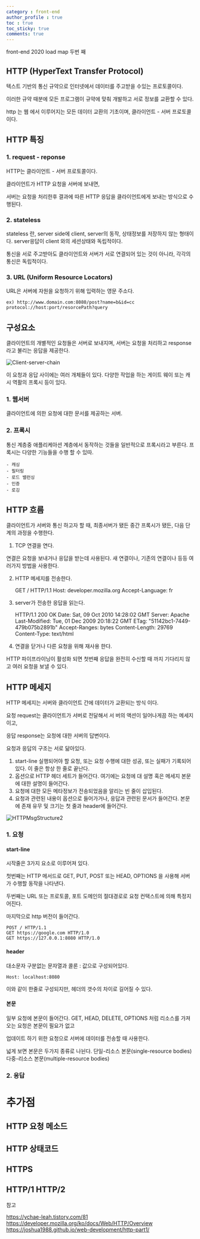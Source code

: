 ```yaml
---
category : front-end
author_profile : true 
toc : true
toc_sticky: true
comments: true
---
```


front-end 2020 load map 두번 째

## HTTP (HyperText Transfer Protocol)

텍스트 기반의 통신 규약으로 
인터넷에서 데이터를 주고받을 수있는 프로토콜이다.

이러한 규약 때분에 모든 프로그램이 규약에 맞춰 개발하고 
서로 정보를 교환할 수 있다.

http 는 웹 에서 이루어지는 모든 데이터 교환의 기초이며, 
클라이언트 - 서버 프로토콜이다. 

## HTTP 특징

### 1. request - reponse 

HTTP는 클라이언트 - 서버 프로토콜이다.

클라이언트가 HTTP 요청을 서버에 보내면, 

서버는 요청을 처리한후 결과에 따른 HTTP 응답을
클라이언트에게 보내는 방식으로 수행된다. 

### 2. stateless 
    
stateless 란, 
server side에 client, server의 동작, 상태정보를 저장하지 않는 형태이다.
server응답이 client 와의 세션상태와 독립적이다.


통신을 서로 주고받아도 클라이언트와 서버가 서로 연결되어 있는 것이 아니라, 
각각의 통신은 독립적이다. 

### 3. URL (Uniform Resource Locators)

URL은 서버에 자원을 요청하기 위해 입력하는 영문 주소다. 
    
    ex) http://www.domain.com:8080/post?name=b&id=cc
    protocol://host:port/resorcePath?query


## 구성요소

클라이언트의 개별적인 요청들은 서버로 보내지며, 서버는 요청을 처리하고
response 라고 불리는 응답을 제공한다.

![Client-server-chain](https://user-images.githubusercontent.com/65690925/100572127-1933f800-3318-11eb-862a-7b440c905cd8.png)

이 요청과 응답 사이에는 여러 개체들이 있다. 
다양한 작업을 하는 게이트 웨이 또는 캐시 역활의 프록시 등이 있다. 


### 1. 웹서버
    
클라이언트에 의한 요청에 대한 문서를 제공하는 서버.


### 2. 프록시 

통신 계층중 애플리케아션 계층에서 동작하는 것들을 일반적으로 프록시라고 부른다.
프록시는 다양한 기능들을 수행 할 수 있따.

    - 캐싱
    - 필터링
    - 로드 밸런싱 
    - 인증
    - 로깅


## HTTP 흐름 

클라이언트가 서버와 통신 하고자 할 때, 최종서버가 됐든 
중간 프록시가 됐든, 다음 단계의 과정을 수행한다. 

1. TCP 연결을 연다.
    
연결은 요청을 보내거나 응답을 받는데 사용된다. 
새 연결이나, 기존의 연결이나 등등 여러가지 방법을 사용한다.

2. HTTP 메세지를 전송한다.

    GET / HTTP/1.1
    Host: developer.mozilla.org
    Accept-Language: fr

3. server가 전송한 응답을 읽는다.

    HTTP/1.1 200 OK
    Date: Sat, 09 Oct 2010 14:28:02 GMT
    Server: Apache
    Last-Modified: Tue, 01 Dec 2009 20:18:22 GMT
    ETag: "51142bc1-7449-479b075b2891b"
    Accept-Ranges: bytes
    Content-Length: 29769
    Content-Type: text/html

    <!DOCTYPE html... (here comes the 29769 bytes of the requested web page)

4. 연결을 닫거나 다른 요청을 위해 재사용 한다. 

HTTP 파이프라이닝이 활성화 되면 첫번째 응답을 완전히
 수신할 때 까지 기다리지 않고 여러 요청을 보낼 수 있다.

## HTTP 메세지 
HTTP 메세지는 서버와 클라이언트 간에 데이터가 교환되는 방식 이다.  

요청 request는 클라이언트가 서버로 전달해서 서
버의 액션이 일어나게끔 하는 메세지이고,

응답 response는 요청에 대한 서버의 답변이다. 

요청과 응답의 구조는 서로 닮아있다. 
1. start-line 실행되어야 할 요청, 또는 요청 수행에 대한 성공, 또는 실패가 기록되어있다.
    이 줄은 항상 한 줄로 끝난다.
2. 옵션으로 HTTP 헤더 세트가 들어간다. 여기에는 요청에 대 설명 혹은 메세지 본문에 대한 설명이 들어간다. 
3. 요청에 대한 모든 메타정보가 전송되었음을 알리는 빈 줄이 삽입된다. 
4. 요청과 관련된 내용이 옵션으로 들어가거나, 응답과 관련된 문서가 들어간다. 
    본문에 존재 유무 및 크기는 첫 줄과 header에 들어간다.

![HTTPMsgStructure2](https://user-images.githubusercontent.com/65690925/100571951-b80c2480-3317-11eb-9e00-7238f246c1bf.png)

### 1. 요청
#### start-line 

시작줄은 3가지 요소로 이루어져 있다. 
    
    
첫번째는 HTTP 메서드로 
 GET, PUT, POST 또는 HEAD, OPTIONS 을 사용해 서버가 수행할 동작을 나타낸다.
    
두번째는 URL 또는 프로토콜, 포트 도메인의 절대경로로 
 요청 컨택스트에 의해 특정지어진다. 

마지막으로 http 버전이 들어간다.

    POST / HTTP/1.1
    GET https://google.com HTTP/1.0
    GET https://127.0.0.1:8080 HTTP/1.0

#### header 
대소문자 구분없는 문자열과 콜론 : 값으로 구성되어있다. 

    Host: localhost:8080

이와 같이 한줄로 구성되지만,
헤더의 갯수의 차이로 길어질 수 있다.

#### 본문
일부 요청에 본문이 들어간다.
GET, HEAD, DELETE, OPTIONS 처럼 
리소스를 가져오는 요청은 본문이 필요가 없고

업데이트 하기 위한 요청으로 서버에 데이터를 전송할 때 사용한다.

넓게 보면 본문은 두가지 종류로 나뉜다.
단일-리소스 본문(single-resource bodies)
다중-리소스 본문(multiple-resource bodies)


### 2. 응답 


# 추가점 

## HTTP 요청 메소드 
## HTTP 상태코드 

## HTTPS 
## HTTP/1 HTTP/2




참고 

https://ychae-leah.tistory.com/81
https://developer.mozilla.org/ko/docs/Web/HTTP/Overview
https://joshua1988.github.io/web-development/http-part1/

